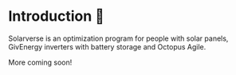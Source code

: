# Introduction 👀

Solarverse is an optimization program for people with solar panels, GivEnergy inverters with battery storage and Octopus Agile.

More coming soon!